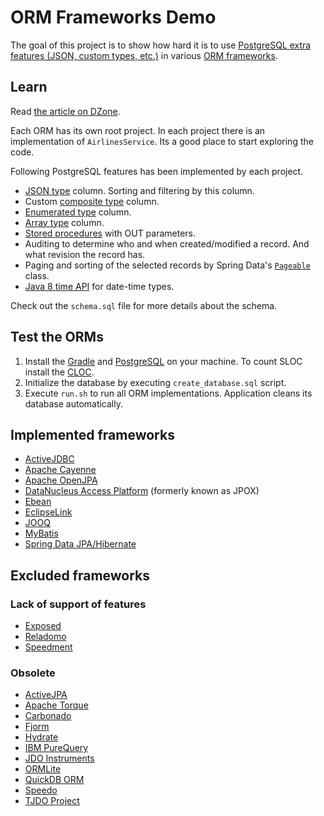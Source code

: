 # ORM Frameworks Demo

The goal of this project is to show how hard it is to use [PostgreSQL extra features (JSON, custom types, etc.)](#learn) in various [ORM frameworks](#implemented-frameworks).

## Learn

Read [the article on DZone](https://dzone.com/articles/best-java-orm-frameworks-for-postgresql).

Each ORM has its own root project. In each project there is an implementation of `AirlinesService`. Its a good place to start exploring the code.

Following PostgreSQL features has been implemented by each project.

* [JSON type](https://www.postgresql.org/docs/9.5/static/functions-json.html) column. Sorting and filtering by this column.
* Custom [composite type](https://www.postgresql.org/docs/9.5/static/rowtypes.html) column.
* [Enumerated type](https://www.postgresql.org/docs/current/static/datatype-enum.html) column.
* [Array type](https://www.postgresql.org/docs/9.5/static/arrays.html) column.
* [Stored procedures](https://www.postgresql.org/docs/9.5/static/plpgsql.html) with OUT parameters.
* Auditing to determine who and when created/modified a record. And what revision the record has.
* Paging and sorting of the selected records by Spring Data's [`Pageable`](http://docs.spring.io/spring-data/commons/docs/current/api/org/springframework/data/domain/Pageable.html) class.
* [Java 8 time API](http://www.oracle.com/technetwork/articles/java/jf14-date-time-2125367.html) for date-time types.

Check out the `schema.sql` file for more details about the schema.

## Test the ORMs

1. Install the [Gradle](http://gradle.org) and [PostgreSQL](https://www.postgresql.org) on your machine.
 To count SLOC install the [CLOC](https://github.com/AlDanial/cloc).
2. Initialize the database by executing `create_database.sql` script.
3. Execute `run.sh` to run all ORM implementations. Application cleans its database automatically.

## Implemented frameworks

* [ActiveJDBC](http://javalite.io/activejdbc)
* [Apache Cayenne](http://cayenne.apache.org)
* [Apache OpenJPA](http://openjpa.apache.org)
* [DataNucleus Access Platform](http://www.datanucleus.org) (formerly known as JPOX)
* [Ebean](http://ebean-orm.github.io)
* [EclipseLink](http://www.eclipse.org/eclipselink/)
* [JOOQ](http://www.jooq.org)
* [MyBatis](http://mybatis.org)
* [Spring Data JPA/Hibernate](http://projects.spring.io/spring-data-jpa/)

## Excluded frameworks

### Lack of support of features

* [Exposed](https://github.com/JetBrains/Exposed)
* [Reladomo](https://github.com/goldmansachs/reladomo)
* [Speedment](http://www.speedment.com)

### Obsolete

* [ActiveJPA](https://github.com/activejpa/activejpa)
* [Apache Torque](https://db.apache.org/torque/torque-4.0/index.html)
* [Carbonado](https://github.com/Carbonado/Carbonado)
* [Fjorm](https://github.com/mladenadamovic/fjorm/tree/master)
* [Hydrate](http://hydrate.sourceforge.net/Manual.html)
* [IBM PureQuery](http://www.ibm.com/developerworks/downloads/im/datastudiodev/?S_TACT=105AGX01&S_CMP=LP)
* [JDO Instruments](http://www.jdoinstruments.org)
* [ORMLite](http://ormlite.com)
* [QuickDB ORM](https://code.google.com/archive/p/quickdb/)
* [Speedo](http://speedo.ow2.org)
* [TJDO Project](http://tjdo.sourceforge.net)
